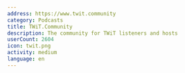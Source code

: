 ```yaml
---
address: https://www.twit.community
category: Podcasts
title: TWiT.Community
description: The community for TWiT listeners and hosts
userCount: 2604
icon: twit.png
activity: medium
language: en
---
```

